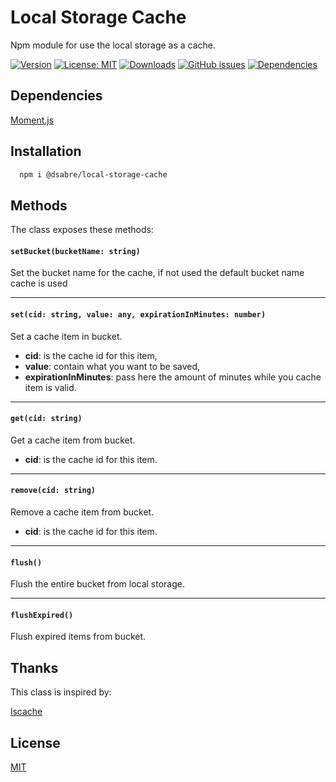 
# Local Storage Cache

Npm module for use the local storage as a cache.

[![Version](https://img.shields.io/npm/v/@dsabre/local-storage-cache?style=for-the-badge)](https://www.npmjs.com/package/@dsabre/local-storage-cache)
[![License: MIT](https://img.shields.io/npm/l/@dsabre/local-storage-cache?registry_uri=https%3A%2F%2Fregistry.npmjs.org&style=for-the-badge)](https://github.com/dsabre/local-storage-cache/blob/main/LICENSE)
[![Downloads](https://img.shields.io/npm/dw/@dsabre/local-storage-cache?style=for-the-badge)](https://www.npmjs.com/package/@dsabre/local-storage-cache)
[![GitHub issues](https://img.shields.io/github/issues-raw/dsabre/local-storage-cache?style=for-the-badge)](https://github.com/dsabre/local-storage-cache/issues)
[![Dependencies](https://img.shields.io/librariesio/release/npm/@dsabre/local-storage-cache?style=for-the-badge)](https://www.npmjs.com/package/@dsabre/local-storage-cache)


## Dependencies
[Moment.js](https://momentjs.com/)


## Installation

```bash
  npm i @dsabre/local-storage-cache
```
    
    
## Methods
The class exposes these methods:

#### `setBucket(bucketName: string)`
Set the bucket name for the cache, if not used the default bucket name cache is used

---

#### `set(cid: string, value: any, expirationInMinutes: number)`
Set a cache item in bucket.
- **cid**: is the cache id for this item,
- **value**: contain what you want to be saved,
- **expirationInMinutes**: pass here the amount of minutes while you cache item is valid.

---

#### `get(cid: string)`
Get a cache item from bucket.
- **cid**: is the cache id for this item.

---

#### `remove(cid: string)`
Remove a cache item from bucket.
- **cid**: is the cache id for this item.

---

#### `flush()`
Flush the entire bucket from local storage.

---

#### `flushExpired()`
Flush expired items from bucket.


## Thanks

This class is inspired by:

[lscache](https://www.npmjs.com/package/lscache)


## License

[MIT](https://choosealicense.com/licenses/mit/)
